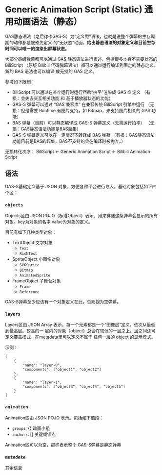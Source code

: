 # Generic Animation Script (Static) 通用动画语法（静态）
GAS静态语法（之后称作GAS-S）为“定义型”语法，也就是说整个弹幕的生存周期的动作都是被预先定义
的“无状态”动画。**给出静态语法的对象定义和目前生存时间可以唯一的渲染出屏幕状态。**

大部分高级弹幕都可以通过 GAS 静态语法进行表述，包括很多本身不需要状态的 BiliScript 
（原版 Bilibili 代码弹幕语法）都可以通过运行编译到固定的静态定义。新的 BAS 语法也可以编译
成无损的 GAS 定义。

参考如下限制：
- BiliScript 可以通过在某个运行时运行然后“拍平”渲染成 GAS-S 定义
    （有损：会失去交互相关功能 和 基于播放器状态的功能）
- GAS-S 弹幕可以通过 “GAS 兼容库” 在兼容传统 BiliScript 引擎中运行
    （无损：但是需要 Runtime 有图片支持，如 Bitmap，来支持图片相关的 GAS 功能）
- BAS 弹幕（目前）可以静态编译成 GAS-S 弹幕定义（无需运行拍平）
    （无损：GAS静态语法功能是BAS超集）
- GAS-S 弹幕定义可以在一定情况下转译成 BAS 弹幕
    （有损：GAS静态语法功能目前是BAS的超集，BAS不支持的会在编译时被抛弃。）

无损转化次序：
BiliScript  &larr; Generic Animation Script  &larr;  Bilibili Animation Script

## 语法
GAS-S基础定义基于 JSON 对象，方便各种平台进行导入。基础对象包括如下四个区：

### `objects`
Objects区由 JSON POJO（标准Object）表示，用来存储这条弹幕会显示的所有对象。key为对象的名字
value为对象的定义。

目前有如下几种类型对象：

- TextObject 文字对象
    - `Text`
    - `RichText`
- SpriteObject 小图像对象
    - `SVGSprite`
    - `Bitmap`
    - `AnimatedSprite`
- FrameObject 子舞台对象
    - `Frame`
    - `Reference`

GAS-S弹幕至少应该有一个对象定义在此，否则视为空弹幕。

### `layers`
Layers区由 JSON Array 表示。每一个元素都是一个“图像层”定义，依次从最低到最高层。较高的一
层内的对象（object）总会在较低的一层之上。层之间还可定义覆盖模式。在metadata里可以定义不属于
任何一层的 object 的显示模式。

示例：
````
[
    {
        "name": "layer-0",
        "components": ["object1", "object2"]
    },
    {
        "name": "layer-1",
        "components": ["object3", "object4", "object5"]
    }
]
````

### `animation`
Animation区由 JSON POJO 表示。包括如下值段：

- `groups`: {} 动画小组
- `anchors`: [] 关键帧锚点

Animation区可以为空，那样表示整个 GAS-S弹幕是静态弹幕

### `metadata`
其余信息

